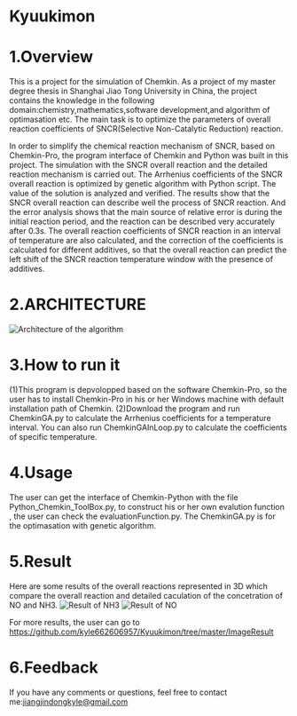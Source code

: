 # Kyuukimon
1.Overview
===
This is a project for the simulation of Chemkin. As a project of my master degree thesis in Shanghai Jiao Tong University in China,
the project contains the knowledge in the following domain:chemistry,mathematics,software development,and algorithm of optimasation etc.
The main task is to optimize the parameters of overall reaction coefficients of SNCR(Selective Non-Catalytic Reduction) reaction.

In order to simplify the chemical reaction mechanism of SNCR, based on Chemkin-Pro, the program interface of Chemkin and Python was
built in this project. The simulation with the SNCR overall reaction and the detailed reaction mechanism is carried out. The Arrhenius
coefficients of the SNCR overall reaction is optimized by genetic algorithm with Python script. The value of the solution is analyzed
and verified. The results show that the SNCR overall reaction can describe well the process of SNCR reaction. And the error analysis 
shows that the main source of relative error is during the initial reaction period, and the reaction can be described very accurately 
after 0.3s. The overall reaction coefficients of SNCR reaction in an interval of temperature are also calculated, and the correction 
of the coefficients is calculated for different additives, so that the overall reaction can predict the left shift of the SNCR reaction
temperature window with the presence of additives.

2.ARCHITECTURE
===
![Architecture of the algorithm](https://github.com/kyle662606957/Kyuukimon/blob/master/imageForReadme/softwarestructure.PNG)

3.How to run it
===
(1)This program is depvolopped based on the software Chemkin-Pro, so the user has to install Chemkin-Pro in his or her Windows machine with default installation path of Chemkin. 
(2)Download the program and run ChemkinGA.py to calculate the Arrhenius coefficients for a temperature interval. You can also run ChemkinGAInLoop.py to calculate the coefficients of specific temperature.

4.Usage
===
The user can get the interface of Chemkin-Python with the file Python_Chemkin_ToolBox.py, to construct his or her own evalution function
, the user can check the evaluationFunction.py. The ChemkinGA.py is for the optimasation with genetic algorithm.


5.Result
===
Here are some results of the overall reactions represented in 3D which compare the overall reaction and detailed caculation of the concetration of NO and NH3. 
![Result of NH3](https://github.com/kyle662606957/Kyuukimon/blob/master/ImageResult/NH3_3d_1100K_1200K.png)
![Result of NO](https://github.com/kyle662606957/Kyuukimon/blob/master/ImageResult/NO_Tranparent_3d_1400K.png)

For more results, the user can go to https://github.com/kyle662606957/Kyuukimon/tree/master/ImageResult

6.Feedback
===
If you have any comments or questions, feel free to contact me:jiangjindongkyle@gmail.com


